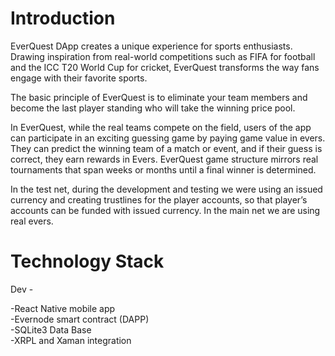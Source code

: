 # Introduction 
EverQuest DApp creates a unique experience for sports enthusiasts. Drawing inspiration from real-world competitions such as FIFA for football and the ICC T20 World Cup for cricket, EverQuest transforms the way fans engage with their favorite sports. 

The basic principle of EverQuest is to eliminate your team members and become the last player standing who will take the winning price pool. 

In EverQuest, while the real teams compete on the field, users of the app can participate in an exciting guessing game by paying game value in evers. They can predict the winning team of a match or event, and if their guess is correct, they earn rewards in Evers. EverQuest game structure mirrors real tournaments that span weeks or months until a final winner is determined. 

In the test net, during the development and testing we were using an issued currency and creating trustlines for the player accounts, so that player’s accounts can be funded with issued currency. In the main net we are using real evers.  

# Technology Stack

Dev -

-React Native mobile app  <br>
-Evernode smart contract (DAPP)  <br>
-SQLite3 Data Base  <br>
-XRPL and Xaman integration  <br>

